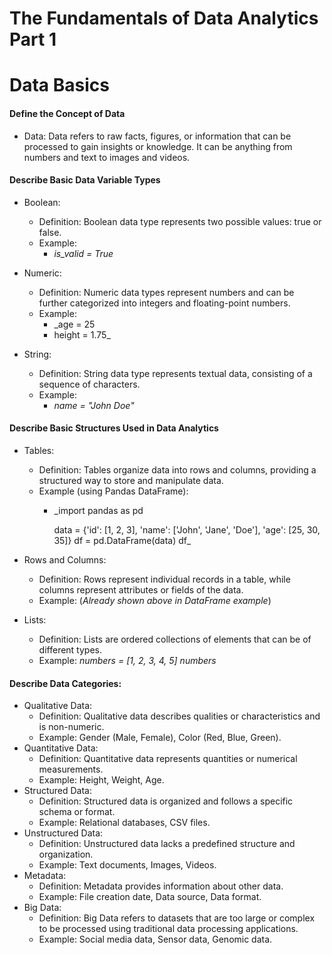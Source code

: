 # The Fundamentals of Data Analytics Part 1


# Data Basics
#### Define the Concept of Data
  - Data: Data refers to raw facts, figures, or information that can be processed to gain insights or knowledge. It can be anything from numbers and text to images and videos.


#### Describe Basic Data Variable Types
  - Boolean:
    - Definition: Boolean data type represents two possible values: true or false.
    - Example:
      - _is_valid = True_
        
  - Numeric:
    - Definition: Numeric data types represent numbers and can be further categorized into integers and floating-point numbers.
    - Example:
      - _age = 25
      - height = 1.75_
        
  - String:
    - Definition: String data type represents textual data, consisting of a sequence of characters.
    - Example:
      - _name = "John Doe"_


#### Describe Basic Structures Used in Data Analytics
  - Tables:
    - Definition: Tables organize data into rows and columns, providing a structured way to store and manipulate data.
    - Example (using Pandas DataFrame):
      - _import pandas as pd

        data = {'id': [1, 2, 3],
                'name': ['John', 'Jane', 'Doe'],
                'age': [25, 30, 35]}
        df = pd.DataFrame(data)
        df_
  
  - Rows and Columns:
    - Definition: Rows represent individual records in a table, while columns represent attributes or fields of the data.
    - Example: (_Already shown above in DataFrame example_)
    
  - Lists:
    - Definition: Lists are ordered collections of elements that can be of different types.
    - Example:
      _numbers = [1, 2, 3, 4, 5]
      numbers_


#### Describe Data Categories:
  - Qualitative Data:
    - Definition: Qualitative data describes qualities or characteristics and is non-numeric.
    - Example: Gender (Male, Female), Color (Red, Blue, Green).
  - Quantitative Data:
    - Definition: Quantitative data represents quantities or numerical measurements.
    - Example: Height, Weight, Age.
  - Structured Data:
    - Definition: Structured data is organized and follows a specific schema or format.
    - Example: Relational databases, CSV files.
  - Unstructured Data:
    - Definition: Unstructured data lacks a predefined structure and organization.
    - Example: Text documents, Images, Videos.
  - Metadata:
    - Definition: Metadata provides information about other data.
    - Example: File creation date, Data source, Data format.
  - Big Data:
    - Definition: Big Data refers to datasets that are too large or complex to be processed using traditional data processing applications.
    - Example: Social media data, Sensor data, Genomic data.
